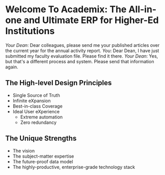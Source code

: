 # Welcome To Academix: The All-in-one and Ultimate ERP for Higher-Ed Institutions
*Your Dean*: Dear colleagues, please send me your published articles over the current year for the annual activity report. *You*: Dear Dean, I have just submitted my faculty evaluation file. Please find it there. *Your Dean*: Yes, but that's a different process and system. Please send that information again.

## The High-level Design Principles
- Single Source of Truth
- Infinite eXpansion
- Best-in-class Coverage
- Ideal User eXperience
  - Extreme automation
  - Zero redundancy

## The Unique Strengths
- The vision
- The subject-matter expertise
- The future-proof data model
- The highly-productive, enterprise-grade technology stack

